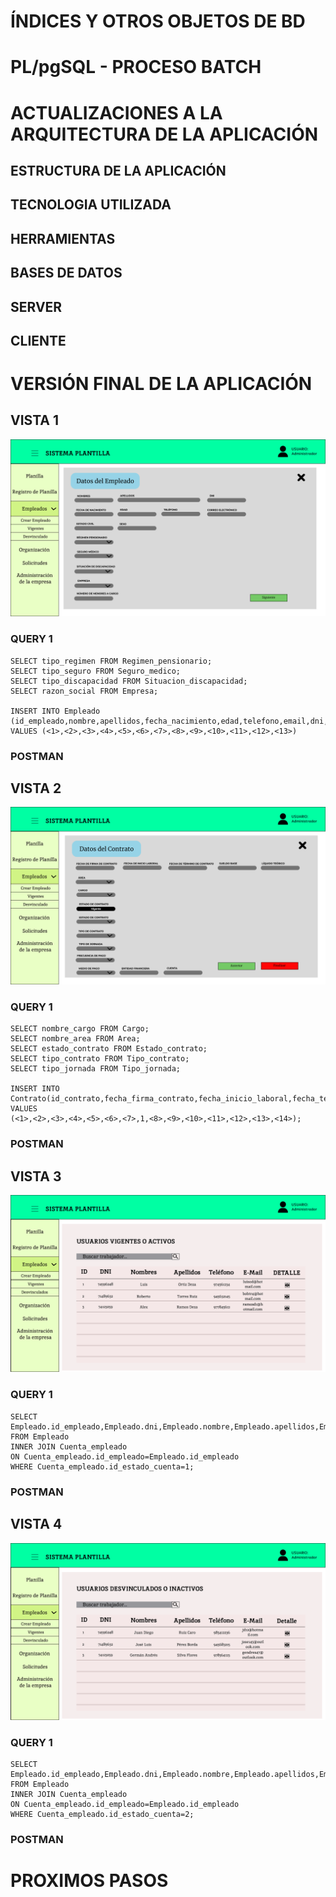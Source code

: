 # ÍNDICES Y OTROS OBJETOS DE BD
# PL/pgSQL - PROCESO BATCH
# ACTUALIZACIONES A LA ARQUITECTURA DE LA APLICACIÓN
## ESTRUCTURA DE LA APLICACIÓN

## TECNOLOGIA UTILIZADA

## HERRAMIENTAS

## BASES DE DATOS

## SERVER

## CLIENTE

# VERSIÓN FINAL DE LA APLICACIÓN
## VISTA 1
![image](https://github.com/JordanLau21/DBD-Grupo2---23-2/blob/main/INFORME3/imagenes/Frame%2047.png)
### QUERY 1
```
SELECT tipo_regimen FROM Regimen_pensionario;
SELECT tipo_seguro FROM Seguro_medico;
SELECT tipo_discapacidad FROM Situacion_discapacidad;
SELECT razon_social FROM Empresa;

INSERT INTO Empleado (id_empleado,nombre,apellidos,fecha_nacimiento,edad,telefono,email,dni,estado_civil,sexo,cantidad_menores_cargo,id_regimen_pensionario,id_seguro_medico,id_situacion_discapacidad,id_empresa) VALUES (<1>,<2>,<3>,<4>,<5>,<6>,<7>,<8>,<9>,<10>,<11>,<12>,<13>)
```
### POSTMAN




## VISTA 2
![image](https://github.com/JordanLau21/DBD-Grupo2---23-2/blob/main/INFORME3/imagenes/Frame%2048.png)
### QUERY 1
```
SELECT nombre_cargo FROM Cargo;
SELECT nombre_area FROM Area;
SELECT estado_contrato FROM Estado_contrato;
SELECT tipo_contrato FROM Tipo_contrato;
SELECT tipo_jornada FROM Tipo_jornada;

INSERT INTO Contrato(id_contrato,fecha_firma_contrato,fecha_inicio_laboral,fecha_termino_contrato,sueldo_base,liquido_teorico,id_area,id_cargo,id_empleado,id_estado_contrato,id_tipo_contrato,id_tipo_jornada,id_frecuencia_pago,id_medio_pago) VALUES
(<1>,<2>,<3>,<4>,<5>,<6>,<7>,1,<8>,<9>,<10>,<11>,<12>,<13>,<14>);
```
### POSTMAN




## VISTA 3
![image](https://github.com/JordanLau21/DBD-Grupo2---23-2/blob/main/INFORME3/imagenes/vigentes.png)
### QUERY 1
```
SELECT Empleado.id_empleado,Empleado.dni,Empleado.nombre,Empleado.apellidos,Empleado.telefono,Empleado.email 
FROM Empleado 
INNER JOIN Cuenta_empleado
ON Cuenta_empleado.id_empleado=Empleado.id_empleado 
WHERE Cuenta_empleado.id_estado_cuenta=1;
```
### POSTMAN



## VISTA 4
![image](https://github.com/JordanLau21/DBD-Grupo2---23-2/blob/main/INFORME3/imagenes/desvinculados.png)
### QUERY 1
```
SELECT Empleado.id_empleado,Empleado.dni,Empleado.nombre,Empleado.apellidos,Empleado.telefono,Empleado.email 
FROM Empleado 
INNER JOIN Cuenta_empleado
ON Cuenta_empleado.id_empleado=Empleado.id_empleado 
WHERE Cuenta_empleado.id_estado_cuenta=2;
```
### POSTMAN


# PROXIMOS PASOS
